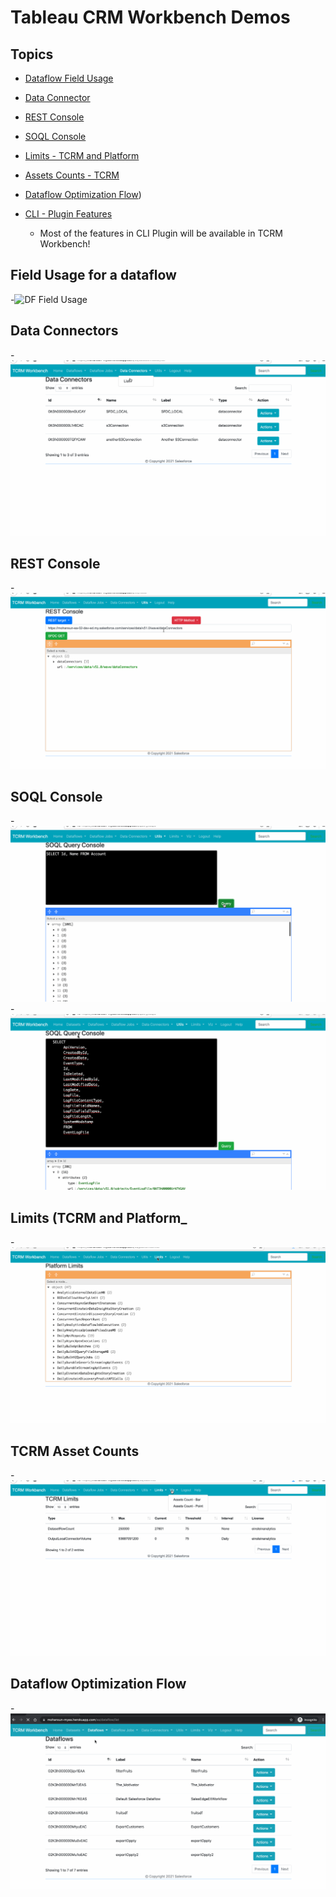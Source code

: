 # Tableau CRM Workbench Demos

## Topics
- [Dataflow Field Usage](#dffu)
- [Data Connector](#dc)

- [REST Console](#restc)
- [SOQL Console](#soqlc)


- [Limits - TCRM and Platform](#limits)
- [Assets Counts - TCRM ](#ac)

- [Dataflow Optimization Flow](#dfopt))




- [CLI - Plugin Features](https://www.salesforceblogger.com/2020/11/17/mohans-sfdx-plugin-for-analytics/)
    - Most of the features in CLI Plugin will be available in TCRM Workbench!


<a name="dffu"></a>
## Field Usage for a dataflow
-![DF Field Usage](img/tcrm-wb-main-1.gif)


<a name="dc"></a>
## Data Connectors 
-![Data connectors](img/tcrm-wb-dc-2.gif)

<a name="restc"></a>
## REST Console 
-![REST Console](img/tcrm-wb-restc-3.gif)


<a name="soqlc"></a>
## SOQL Console 
-![SOQL Console](img/tcrm-wb-soqlc-1.gif)
-![Event SOQL Console](img/tcrm-wb-soqlc-2.gif)



<a name="Limits"></a>
## Limits (TCRM and Platform_ 
-![REST Console](img/tcrm-wb-limits-2.gif)

<a name="ac"></a>
## TCRM Asset Counts 
-![TCRM Asset Counts](img/tcrm-wb-assets-1.gif)

<a name='dfopt'></a>
## Dataflow Optimization Flow
-![DF Optimization flow](img/opt/tcrm-df-opt-1.gif)


